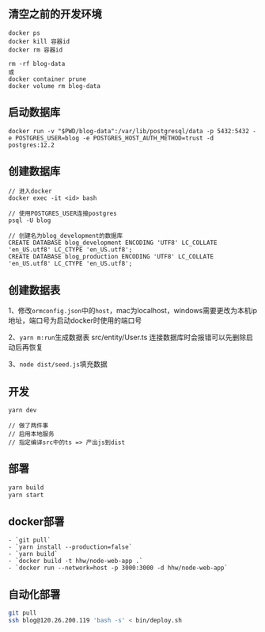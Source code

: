 ## 清空之前的开发环境

```
docker ps
docker kill 容器id
docker rm 容器id

rm -rf blog-data
或
docker container prune 
docker volume rm blog-data
```

## 启动数据库

```
docker run -v "$PWD/blog-data":/var/lib/postgresql/data -p 5432:5432 -e POSTGRES_USER=blog -e POSTGRES_HOST_AUTH_METHOD=trust -d postgres:12.2
```

## 创建数据库

```
// 进入docker
docker exec -it <id> bash

// 使用POSTGRES_USER连接postgres
psql -U blog

// 创建名为blog_development的数据库
CREATE DATABASE blog_development ENCODING 'UTF8' LC_COLLATE 'en_US.utf8' LC_CTYPE 'en_US.utf8';
CREATE DATABASE blog_production ENCODING 'UTF8' LC_COLLATE 'en_US.utf8' LC_CTYPE 'en_US.utf8';
```

## 创建数据表

1、修改`ormconfig.json`中的`host`，mac为localhost，windows需要更改为本机ip地址，端口号为启动docker时使用的端口号

2、`yarn m:run`生成数据表
src/entity/User.ts 连接数据库时会报错可以先删除启动后再恢复

3、`node dist/seed.js`填充数据

## 开发

```
yarn dev

// 做了两件事
// 启用本地服务
// 指定编译src中的ts => 产出js到dist
```

## 部署

```bash
yarn build
yarn start
```

## docker部署

```
- `git pull`
- `yarn install --production=false`
- `yarn build`
- `docker build -t hhw/node-web-app .`
- `docker run --network=host -p 3000:3000 -d hhw/node-web-app`
```

## 自动化部署
```bash
git pull
ssh blog@120.26.200.119 'bash -s' < bin/deploy.sh
```
